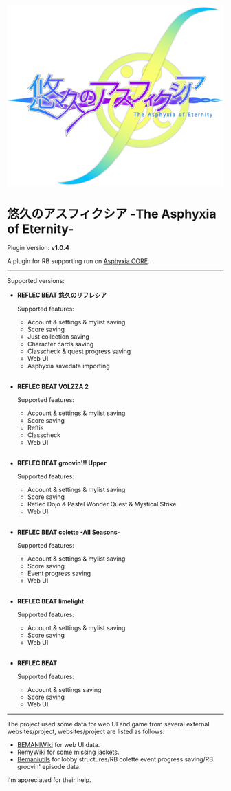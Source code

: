 <img src="icon.svg">

# 悠久のアスフィクシア -The Asphyxia of Eternity-

Plugin Version: **v1.0.4** 

A plugin for RB supporting run on <a href="https://asphyxia-core.github.io">Asphyxia CORE</a>.

---

Supported versions:

- **REFLEC BEAT 悠久のリフレシア**

    Supported features:
    
    - Account & settings & mylist saving
    - Score saving
    - Just collection saving
    - Character cards saving
    - Classcheck & quest progress saving
    - Web UI
    - Asphyxia savedata importing<br/><br/>

- **REFLEC BEAT VOLZZA 2**

    Supported features:

    - Account & settings & mylist saving
    - Score saving
    - Reftis
    - Classcheck
    - Web UI<br/><br/>

- **REFLEC BEAT groovin'!! Upper**

    Supported features:

    - Account & settings & mylist saving
    - Score saving
    - Reflec Dojo & Pastel Wonder Quest & Mystical Strike
    - Web UI<br/><br/>

- **REFLEC BEAT colette -All Seasons-**

    Supported features:

    - Account & settings & mylist saving
    - Score saving
    - Event progress saving
    - Web UI<br/><br/>

- **REFLEC BEAT limelight**

    Supported features:

    - Account & settings & mylist saving
    - Score saving
    - Web UI<br/><br/>

- **REFLEC BEAT**

    Supported features:

    - Account & settings saving
    - Score saving
    - Web UI

---

The project used some data for web UI and game from several external websites/project, websites/project are listed as follows:

- <a href="http://bemaniwiki.com/">BEMANIWiki</a> for web UI data.
- <a href="http://remywiki.com/">RemyWiki</a> for some missing jackets.
- <a href="https://github.com/DragonMinded/bemaniutils">Bemaniutils</a> for lobby structures/RB colette event progress saving/RB groovin' episode data.<br/>

I'm appreciated for their help.
